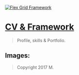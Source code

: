 [<img src="https://avatars2.githubusercontent.com/u/8085912?v=3&u=a9d5175195100a08a956c96016183ed659eb74b8&s=400" alt="Flex Grid Framework">](https://twitter.com/n_o_d_o_s)


# [CV & Framework](http://migue.design)

> Profile, skills & Portfolio.

## Images:
> Copyright 2017 M.